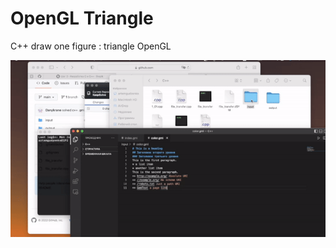 # OpenGL Triangle
С++ draw one figure : triangle OpenGL

![Alt Text](https://github.com/Danykrane/KaspSolve/blob/main/img/ezgif.com-gif-maker.gif)
### 

